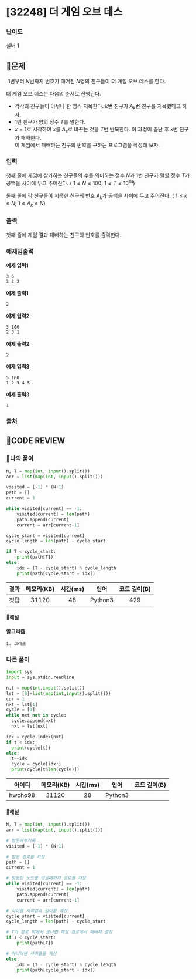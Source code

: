 # [32248] 더 게임 오브 데스

### **난이도**
실버 1
## **📝문제**
 
$1$번부터 
$N$번까지 번호가 매겨진 
$N$명의 친구들이 더 게임 오브 데스를 한다.

더 게임 오브 데스는 다음의 순서로 진행된다.

- 각각의 친구들이 아무나 한 명씩 지목한다. 
$k$번 친구가 
$A_k$번 친구를 지목했다고 하자.
 
- $1$번 친구가 양의 정수 
$T$를 말한다.
 
- $x=1$로 시작하여 
$x$를 
$A_x$로 바꾸는 것을 
$T$번 반복한다. 이 과정이 끝난 후 
$x$번 친구가 패배한다.  
이 게임에서 패배하는 친구의 번호를 구하는 프로그램을 작성해 보자.
### **입력**
첫째 줄에 게임에 참가하는 친구들의 수를 의미하는 정수 
$N$과 
$1$번 친구가 말할 정수 
$T$가 공백을 사이에 두고 주어진다. (
$1\leq N\leq 100$; 
$1\leq T\leq 10^{18}$)

둘째 줄에 각 친구들이 지목한 친구의 번호 
$A_k$가 공백을 사이에 두고 주어진다. (
$1\leq k\leq N$; 
$1\leq A_k\leq N$)
### **출력**
첫째 줄에 게임 결과 패배하는 친구의 번호를 출력한다.
### **예제입출력**

**예제 입력1**

```
3 6
3 3 2
```

**예제 출력1**

```
2
```

**예제 입력2**

```
3 100
2 3 1
```

**예제 출력2**

```
2
```

**예제 입력3**

```
5 100
1 2 3 4 5
```

**예제 출력3**

```
1
```

### **출처**

## **🧐CODE REVIEW**

### **🧾나의 풀이**

```python
N, T = map(int, input().split())
arr = list(map(int, input().split()))

visited = [-1] * (N+1)
path = []
current = 1

while visited[current] == -1:
    visited[current] = len(path)
    path.append(current)
    current = arr[current-1]

cycle_start = visited[current]
cycle_length = len(path) - cycle_start

if T < cycle_start:
    print(path[T])
else:
    idx = (T - cycle_start) % cycle_length
    print(path[cycle_start + idx])
```

결과	| 메모리(KB) |	시간(ms) |	언어 |	코드 길이(B)
:----:|:-----:|:-----:|:-----:|:--------:
정답|31120|48|Python3|429
#### **📝해설**

**알고리즘**
```
1. 그래프
```

### **다른 풀이**

```python
import sys
input = sys.stdin.readline

n,t = map(int,input().split())
lst = [0]+list(map(int,input().split()))
cur = 1
nxt = lst[1]
cycle = [1]
while nxt not in cycle:
  cycle.append(nxt)
  nxt = lst[nxt]

idx = cycle.index(nxt)
if t < idx:
  print(cycle[t])
else:
  t-=idx
  cycle = cycle[idx:]
  print(cycle[t%len(cycle)])
```

아이디 | 메모리(KB) |	시간(ms) |	언어 |	코드 길이(B) 
:-----:|:-----:|:-----:|:----:|:--------:
hwcho98|31120|28|Python3
#### **📝해설**

```python
N, T = map(int, input().split())
arr = list(map(int, input().split()))

# 방문여부기록
visited = [-1] * (N+1)

# 방문 경로를 저장
path = []
current = 1

# 방문한 노드를 만날때까지 경로를 저장
while visited[current] == -1:
    visited[current] = len(path)
    path.append(current)
    current = arr[current-1]

# 사이클 시작점과 길이를 계산
cycle_start = visited[current]
cycle_length = len(path) - cycle_start

# T가 경로 밖에서 끝나면 해당 경로에서 패배자 결정
if T < cycle_start:
    print(path[T])

# 아니라면 사이클을 계산
else:
    idx = (T - cycle_start) % cycle_length
    print(path[cycle_start + idx])
```